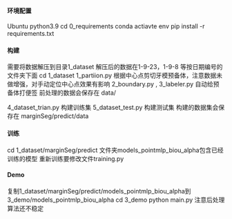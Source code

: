 #### 环境配置
Ubuntu python3.9 
cd 0_requirements
conda actiavte env
pip install -r requirements.txt

#### 构建
需要将数据解压到目录1_dataset
解压后的数据在1-9-23，1-9-8 等按日期编号的文件夹下面
cd 1_dataset
1_partiion.py 根据中心点剪切牙模预备体，注意数据未做增强，对手动定位中心点效果有影响
2_boundary.py , 3_labeler.py 自动给预备体打便签
前处理的数据会保存在 data/

4_dataset_trian.py 构建训练集
5_dataset_test.py  构建测试集
构建的数据集会保存在 marginSeg/predict/data

#### 训练 
cd 1_dataset/marginSeg/predict
文件夹models_pointmlp_biou_alpha包含已经训练的模型
重新训练要修改文件training.py

#### Demo
复制1_dataset/marginSeg/predict/models_pointmlp_biou_alpha到3_demo/models_pointmlp_biou_alpha
cd 3_demo
python main.py 注意后处理算法还不稳定




